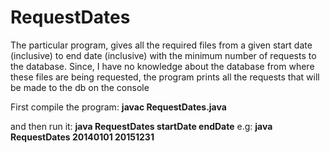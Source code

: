 # RequestDates
The particular program, gives all the required files from a given start date (inclusive) to end date (inclusive) with the minimum number of requests to the 
database. 
Since, I have no knowledge about the database from where these files are being requested, the program prints all the requests that will be made to the db on the console


First compile the program:
**javac RequestDates.java**

and then run it:
**java RequestDates startDate endDate**
e.g:
**java RequestDates 20140101 20151231**
                

